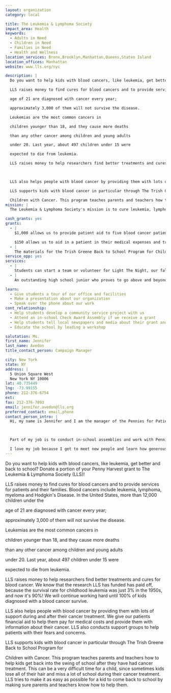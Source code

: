 ```yaml
---
layout: organization
category: local

title: The Leukemia & Lymphoma Society
impact_area: Health
keywords: 
  - Adults in Need
  - Children in Need
  - Families in Need
  - Health and Wellness
location_services: Bronx,Brooklyn,Manhattan,Queens,Staten Island
location_offices: Manhattan
website: www.lls.org/nyc

description: |
  Do you want to help kids with blood cancers, like leukemia, get better and back to school? Donate a portion of your Penny Harvest grant to The Leukemia & Lymphoma Society (LLS)! 

  LLS raises money to find cures for blood cancers and to provide services for patients and their families. Blood cancers include leukemia, lymphoma, myeloma and Hodgkin's Disease. In the United States, more than 12,000 children under the

  age of 21 are diagnosed with cancer every year;

  approximately 3,000 of them will not survive the disease.

  Leukemias are the most common cancers in

  children younger than 18, and they cause more deaths

  than any other cancer among children and young adults

  under 20. Last year, about 497 children under 15 were

  expected to die from leukemia. 

  LLS raises money to help researchers find better treatments and cures for blood cancer. We know that the research LLS has funded has paid off, because the survival rate for childhood leukemia was just 3% in the 1950s, and now it's 90%! We will continue working hard until 100% of kids diagnosed with a blood cancer survive.

  

  LLS also helps people with blood cancer by providing them with lots of support during and after their cancer treatment. We give our patients financial aid to help them pay for medical costs and provide them with information about their cancer.  LLS also conducts support groups to help patients with their fears and concerns. 

  LLS supports kids with blood cancer in particular through The Trish Greene Back to School Program for

  Children with Cancer. This program teaches parents and teachers how to help kids get back into the swing of school after they have had cancer treatment. This can be a very difficult time for a child, since sometimes kids lose all of their hair and miss a lot of school during their cancer treatment. LLS tries to make it as easy as possible for a kid to come back to school by making sure parents and teachers know how to help them.
mission: |
  The Leukemia & Lymphoma Society's mission is to cure leukemia, lymphoma, Hodgkin's disease and myeloma, and to improve the quality of life of patients and their families. The Society has dedicated itself to being one of the top-rated voluntary health agencies in terms of dollars that directly fund our mission.

cash_grants: yes
grants: 
  - |
    $1,000 allows us to provide patient aid to five blood cancer patients for an entire year.   $200 allows us to fund a support group for patients and their families for an entire year.

    $150 allows us to aid in a patient in their medical expenses and transportation costs to treatment appointments.
  - |
    The materials for the Trish Greene Back to School Program for Children With Cancer include "Cancervive Parent & Teacher's Guide," and an educational Charlie Brown video for students to learn about the emotional aspects of returning to school after treatment.  Each packet costs $10.  A grant of $1,000 would allow us to provide 100 schools with the materials to help kids with cancer make an easier transition back to school.
service_opp: yes
services: 
  - |
    Students can start a team or volunteer for Light The Night, our fall fundraising walk. We have three walks in New York City: one in Manhattan, one in Queens and one on Staten Island. Learn more at www.lightthenight.org/nyc.
  - |
    An outstanding high school junior who proves to go above and beyond with their service fundraising will have the opportunity to be chosen for a 2-3 week internship at our NYC office in July/August.

learn: 
  - Give students a tour of our office and facilities
  - Make a presentation about our organization
  - Speak over the phone about our work
cont_relationship: 
  - Help students develop a community service project with us
  - Attend an in-school Check Award Assembly if we receive a grant
  - Help students tell local newspapers and media about their grant and/or project with us
  - Educate the school by leading a workshop

salutation: Ms.
first_name: Jennifer
last_name: Avedon
title_contact_person: Campaign Manager

city: New York
state: NY
address: |
  5 Union Square West     
  New York NY 10006
lat: 40.735449
lng: -73.99155
phone: 212-376-6754
ext: 
fax: 212-376-7093
email: jennifer.avedon@lls.org
preferred_contact: email,phone
contact_person_intro: |
  Hi, my name is Jennifer and I am the manager of the Pennies for Patients program at the New York City Chapter of The Leukemia & Lymphoma Society.  Pennies for Patients is an LLS penny drive for grades K-12 that takes place each fall or spring in schools across the country. This year we have more than 500 schools in New York City signed up to donate their spare change for blood cancer research and patient services!

  

  Part of my job is to conduct in-school assemblies and work with Pennies for Patients school coordinators to make sure the program is going well at their school.  

  I love my job because I get to meet new people and learn how generous people can be, especially students!
---
```

Do you want to help kids with blood cancers, like leukemia, get better and back to school? Donate a portion of your Penny Harvest grant to The Leukemia & Lymphoma Society (LLS)! 

LLS raises money to find cures for blood cancers and to provide services for patients and their families. Blood cancers include leukemia, lymphoma, myeloma and Hodgkin's Disease. In the United States, more than 12,000 children under the

age of 21 are diagnosed with cancer every year;

approximately 3,000 of them will not survive the disease.

Leukemias are the most common cancers in

children younger than 18, and they cause more deaths

than any other cancer among children and young adults

under 20. Last year, about 497 children under 15 were

expected to die from leukemia. 

LLS raises money to help researchers find better treatments and cures for blood cancer. We know that the research LLS has funded has paid off, because the survival rate for childhood leukemia was just 3% in the 1950s, and now it's 90%! We will continue working hard until 100% of kids diagnosed with a blood cancer survive.



LLS also helps people with blood cancer by providing them with lots of support during and after their cancer treatment. We give our patients financial aid to help them pay for medical costs and provide them with information about their cancer.  LLS also conducts support groups to help patients with their fears and concerns. 

LLS supports kids with blood cancer in particular through The Trish Greene Back to School Program for

Children with Cancer. This program teaches parents and teachers how to help kids get back into the swing of school after they have had cancer treatment. This can be a very difficult time for a child, since sometimes kids lose all of their hair and miss a lot of school during their cancer treatment. LLS tries to make it as easy as possible for a kid to come back to school by making sure parents and teachers know how to help them.